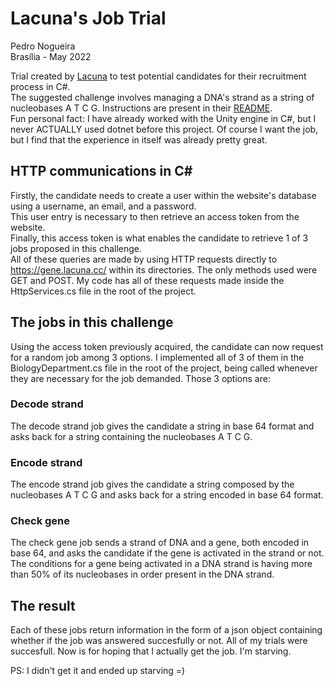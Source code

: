 # Lacuna's Job Trial
Pedro Nogueira  
Brasília - May 2022  

Trial created by [Lacuna](https://www.lacunasoftware.com/en/) to test potential candidates for their recruitment process in C#.  
The suggested challenge involves managing a DNA's strand as a string of nucleobases A T C G. Instructions are present in their [README](https://gene.lacuna.cc/).  
Fun personal fact: I have already worked with the Unity engine in C#, but I never ACTUALLY used dotnet before this project. Of course I want the job, but I find that the experience in itself was already pretty great.  

## HTTP communications in C#

Firstly, the candidate needs to create a user within the website's database using a username, an email, and a password.  
This user entry is necessary to then retrieve an access token from the website.  
Finally, this access token is what enables the candidate to retrieve 1 of 3 jobs proposed in this challenge.  
All of these queries are made by using HTTP requests directly to https://gene.lacuna.cc/ within its directories. The only methods used were GET and POST. My code has all of these requests made inside the HttpServices.cs file in the root of the project.  

## The jobs in this challenge

Using the access token previously acquired, the candidate can now request for a random job among 3 options. I implemented all of 3 of them in the BiologyDepartment.cs file in the root of the project, being called whenever they are necessary for the job demanded. Those 3 options are:  

### Decode strand

The decode strand job gives the candidate a string in base 64 format and asks back for a string containing the nucleobases A T C G.  

### Encode strand

The encode strand job gives the candidate a string composed by the nucleobases A T C G and asks back for a string encoded in base 64 format.  

### Check gene

The check gene job sends a strand of DNA and a gene, both encoded in base 64, and asks the candidate if the gene is activated in the strand or not. The conditions for a gene being activated in a DNA strand is having more than 50% of its nucleobases in order present in the DNA strand.  

## The result

Each of these jobs return information in the form of a json object containing whether if the job was answered succesfully or not. All of my trials were succesfull. Now is for hoping that I actually get the job. I'm starving.  

PS: I didn't get it and ended up starving =)
